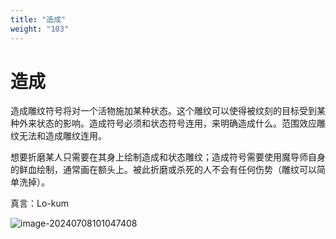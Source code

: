 ```yaml
---
title: "造成"
weight: "103"
---
```

# 造成

造成雕纹符号将对一个活物施加某种状态。这个雕纹可以使得被纹刻的目标受到某种外来状态的影响。造成符号必须和状态符号连用，来明确造成什么。范围效应雕纹无法和造成雕纹连用。

想要折磨某人只需要在其身上绘制造成和状态雕纹；造成符号需要使用魔导师自身的鲜血绘制，通常画在额头上。被此折磨或杀死的人不会有任何伤势（雕纹可以简单洗掉）。

真言：Lo-kum

![image-20240708101047408](../assets/image-20240708101047408.webp)